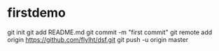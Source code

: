 # firstdemo

git init
git add README.md
git commit -m "first commit"
git remote add origin https://github.com/flylht/dsf.git
git push -u origin master
